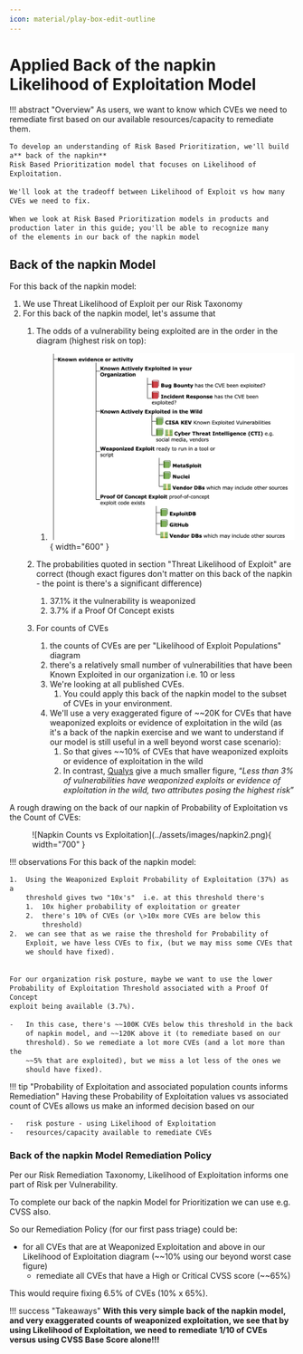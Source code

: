 ```yaml
---
icon: material/play-box-edit-outline 
---
```

# Applied Back of the napkin Likelihood of Exploitation Model

!!! abstract "Overview"
    As users, we want to know which CVEs we need to remediate first based on our
    available resources/capacity to remediate them.

    To develop an understanding of Risk Based Prioritization, we'll build a** back of the napkin**
    Risk Based Prioritization model that focuses on Likelihood of
    Exploitation.

    We'll look at the tradeoff between Likelihood of Exploit vs how many
    CVEs we need to fix.

    When we look at Risk Based Prioritization models in products and 
    production later in this guide; you'll be able to recognize many
    of the elements in our back of the napkin model


## Back of the napkin Model

For this back of the napkin model:

1.  We use Threat Likelihood of Exploit per our Risk Taxonomy
2.  For this back of the napkin model, let's assume that
    1.  The odds of a vulnerability being exploited are in the order in
        the diagram (highest risk on top):
        1.  ![Exploitation Known evidence or activity](../assets/images/napkin1.png){ width="600" }

    2.  The probabilities quoted in section "Threat Likelihood of
        Exploit" are correct (though exact figures don't matter on this
        back of the napkin - the point is there's a significant difference)
        1.  37.1% it the vulnerability is weaponized
        2.  3.7% if a Proof Of Concept exists
    3.  For counts of CVEs
        1.  the counts of CVEs are per "Likelihood of Exploit Populations" diagram
        2.  there's a relatively small number of vulnerabilities that
            have been Known Exploited in our organization i.e. 10 or
            less
        3.  We're looking at all published CVEs.
            1.  You could apply this back of the napkin model to the subset
                of CVEs in your environment.
        4.  We'll use a very exaggerated figure of ~~20K for CVEs that
            have weaponized exploits or evidence of exploitation in the
            wild (as it's a back of the napkin exercise and we want to
            understand if our model is still useful in a well beyond
            worst case scenario):
            1.  So that gives ~~10% of CVEs that have weaponized
                exploits or evidence of exploitation in the wild
            2.  In contrast, <a
                href="https://blog.qualys.com/qualys-insights/2022/10/10/in-depth-look-into-data-driven-science-behind-qualys-trurisk"
                rel="nofollow">Qualys</a> give a much smaller figure,
                “*Less than 3% of vulnerabilities have weaponized
                exploits or evidence of exploitation in the wild, two
                attributes posing the highest risk*”

  

A rough drawing on the back of our napkin of Probability of Exploitation vs
the Count of CVEs:

<figure markdown>
![Napkin Counts vs Exploitation](../assets/images/napkin2.png){ width="700" }
</figure>

!!! observations
    For this back of the napkin model:

    1.  Using the Weaponized Exploit Probability of Exploitation (37%) as a
        threshold gives two "10x's"  i.e. at this threshold there's
        1.  10x higher probability of exploitation or greater
        2.  there's 10% of CVEs (or \>10x more CVEs are below this
            threshold)
    2.  we can see that as we raise the threshold for Probability of
        Exploit, we have less CVEs to fix, (but we may miss some CVEs that
        we should have fixed).

    
    For our organization risk posture, maybe we want to use the lower
    Probability of Exploitation Threshold associated with a Proof Of Concept
    exploit being available (3.7%).

    -   In this case, there's ~~100K CVEs below this threshold in the back
        of napkin model, and ~~120K above it (to remediate based on our
        threshold). So we remediate a lot more CVEs (and a lot more than the
        ~~5% that are exploited), but we miss a lot less of the ones we
        should have fixed).

!!! tip "Probability of Exploitation and associated population counts informs Remediation"
    Having these Probability of Exploitation values vs associated count of CVEs
    allows us make an informed decision based on our

    -   risk posture - using Likelihood of Exploitation
    -   resources/capacity available to remediate CVEs

  

### Back of the napkin Model Remediation Policy

Per our Risk Remediation Taxonomy, Likelihood of Exploitation informs one part of
Risk per Vulnerability.

To complete our back of the napkin Model for Prioritization we can use e.g.
CVSS also.

So our Remediation Policy (for our first pass triage) could be:

-   for all CVEs that are at Weaponized Exploitation and above in our
    Likelihood of Exploitation diagram (~~10% using our beyond worst
    case figure)  
    -   remediate all CVEs that have a High or Critical CVSS score (~~65%)

This would require fixing 6.5% of CVEs (10% x 65%).





!!! success "Takeaways"
    **With this very simple back of the napkin model, and very exaggerated counts of weaponized exploitation, we see that by using Likelihood of Exploitation, we need to remediate 1/10 of CVEs versus using CVSS Base Score alone!!!**